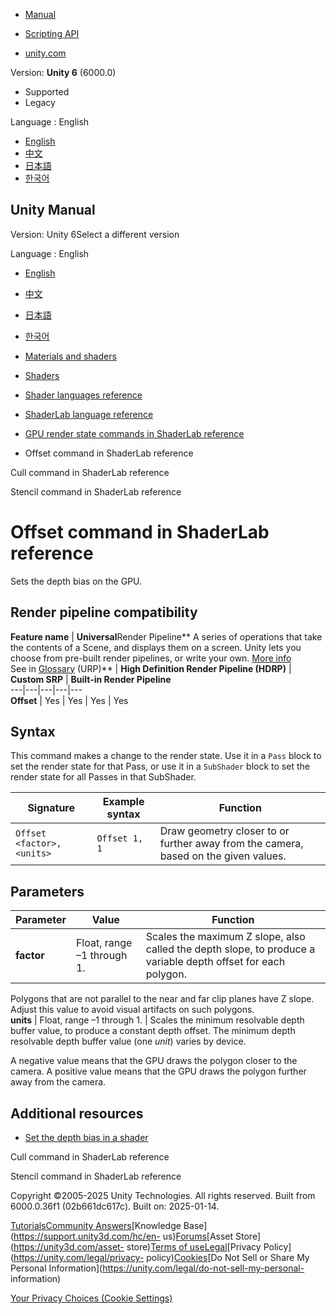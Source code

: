 [](https://docs.unity3d.com)

  * [Manual](../Manual/index.html)
  * [Scripting API](../ScriptReference/index.html)

  * [unity.com](https://unity.com/)

Version: **Unity 6** (6000.0)

  * Supported
  * Legacy

Language : English

  * [English](/Manual/SL-Offset.html)
  * [中文](/cn/current/Manual/SL-Offset.html)
  * [日本語](/ja/current/Manual/SL-Offset.html)
  * [한국어](/kr/current/Manual/SL-Offset.html)

[](https://docs.unity3d.com)

## Unity Manual

Version: Unity 6Select a different version

Language : English

  * [English](/Manual/SL-Offset.html)
  * [中文](/cn/current/Manual/SL-Offset.html)
  * [日本語](/ja/current/Manual/SL-Offset.html)
  * [한국어](/kr/current/Manual/SL-Offset.html)

  * [Materials and shaders](materials-and-shaders.html)
  * [Shaders](Shaders.html)
  * [Shader languages reference](shaders-reference.html)
  * [ShaderLab language reference](SL-Reference.html)
  * [GPU render state commands in ShaderLab reference](SL-Commands.html)
  * Offset command in ShaderLab reference

[](SL-Cull.html)

Cull command in ShaderLab reference

[](SL-Stencil.html)

Stencil command in ShaderLab reference

# Offset command in ShaderLab reference

Sets the depth bias on the GPU.

## Render pipeline compatibility

**Feature name** | **Universal**Render Pipeline** A series of operations that take the contents of a Scene, and displays them on a screen. Unity lets you choose from pre-built render pipelines, or write your own. [More info](render-pipelines.html)  
See in [Glossary](Glossary.html#Renderpipeline) (URP)** | **High Definition Render Pipeline (HDRP)** | **Custom SRP** | **Built-in Render Pipeline**  
---|---|---|---|---  
**Offset** | Yes | Yes | Yes | Yes  
  
## Syntax

This command makes a change to the render state. Use it in a `Pass` block to
set the render state for that Pass, or use it in a `SubShader` block to set
the render state for all Passes in that SubShader.

**Signature** | **Example syntax** | **Function**  
---|---|---  
`Offset <factor>, <units>` | `Offset 1, 1` | Draw geometry closer to or further away from the camera, based on the given values.  
  
## Parameters

**Parameter** | **Value** | **Function**  
---|---|---  
**factor** | Float, range –1 through 1. | Scales the maximum Z slope, also called the depth slope, to produce a variable depth offset for each polygon.  
  
Polygons that are not parallel to the near and far clip planes have Z slope.
Adjust this value to avoid visual artifacts on such polygons.  
**units** | Float, range –1 through 1. | Scales the minimum resolvable depth buffer value, to produce a constant depth offset. The minimum depth resolvable depth buffer value (one _unit_) varies by device.  
  
A negative value means that the GPU draws the polygon closer to the camera. A
positive value means that the GPU draws the polygon further away from the
camera.  
  
## Additional resources

  * [Set the depth bias in a shader](writing-shader-set-depth-bias.html)

[](SL-Cull.html)

Cull command in ShaderLab reference

[](SL-Stencil.html)

Stencil command in ShaderLab reference

Copyright ©2005-2025 Unity Technologies. All rights reserved. Built from
6000.0.36f1 (02b661dc617c). Built on: 2025-01-14.

[Tutorials](https://learn.unity.com/)[Community
Answers](https://answers.unity3d.com)[Knowledge
Base](https://support.unity3d.com/hc/en-
us)[Forums](https://forum.unity3d.com)[Asset Store](https://unity3d.com/asset-
store)[Terms of
use](https://docs.unity3d.com/Manual/TermsOfUse.html)[Legal](https://unity.com/legal)[Privacy
Policy](https://unity.com/legal/privacy-
policy)[Cookies](https://unity.com/legal/cookie-policy)[Do Not Sell or Share
My Personal Information](https://unity.com/legal/do-not-sell-my-personal-
information)

[Your Privacy Choices (Cookie Settings)](javascript:void\(0\);)

